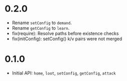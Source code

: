 # 0.2.0

* Rename `setConfig` to `demand`.
* Rename `getConfig` to `learn`.
* fix(require): Resolve paths before existence checks
* fix(initConfig): setConfig() k/v pairs were not merged

# 0.1.0

* Initial API: `home`, `loot`, `setConfig`, `getConfig`, `attack`
